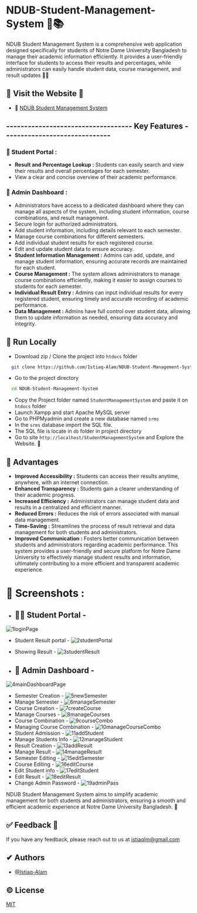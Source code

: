 # NDUB-Student-Management-System 💠📚

NDUB Student Management System is a comprehensive web application designed specifically for students of Notre Dame University Bangladesh to manage their academic information efficiently. It provides a user-friendly interface for students to access their results and percentages, while administrators can easily handle student data, course management, and result updates 📆📡


## 🔰 Visit the Website 🔰
 - 📡 [NDUB Student Management System](https://ndubstudentportal.000webhostapp.com/index.php)



## ----------------------------------- Key Features ------------------------------

 ###  **🔰 Student Portal :** 
- **Result and Percentage Lookup :** Students can easily search and view their results and overall percentages for each semester. 
- View a clear and concise overview of their academic performance.

###  **🔰 Admin Dashboard :**
- Administrators have access to a dedicated dashboard where they can manage all aspects of the system, including student information, course combinations, and result management.
- Secure login for authorized administrators.
- Add student information, including details relevant to each semester.
- Manage course combinations for different semesters.
- Add individual student results for each registered course.
- Edit and update student data to ensure accuracy.
- **Student Information Management :** Admins can add, update, and manage student information, ensuring accurate records are maintained for each student.
- **Course Management :** The system allows administrators to manage course combinations efficiently, making it easier to assign courses to students for each semester.
- **Individual Result Entry :** Admins can input individual results for every registered student, ensuring timely and accurate recording of academic performance.
- **Data Management :** Admins have full control over student data, allowing them to update information as needed, ensuring data accuracy and integrity.

## 🔌 Run Locally
- Download zip / Clone the project into `htdocs` folder

```bash
  git clone https://github.com/Istiaq-Alam/NDUB-Student-Management-System.git
```

- Go to the project directory

```bash
  cd NDUB-Student-Management-System
```
- Copy the Project folder named `StudentManagementSystem` and paste it on `htdocs` folder
- Launch Xampp and start Apache MySQL server
- Go to PHPMyadmin and create a new database named `srms`
- In the `srms` database import the SQL file.
- The SQL file is locate in `db` folder in project directory
- Go to site `http://localhost/StudentManagementSystem` and Explore the Website. 🤯


## 💯 Advantages
- **Improved Accessibility :** Students can access their results anytime, anywhere, with an internet connection.
- **Enhanced Transparency :** Students gain a clearer understanding of their academic progress.
- **Increased Efficiency :** Administrators can manage student data and results in a centralized and efficient manner.
- **Reduced Errors :** Reduces the risk of errors associated with manual data management.
- **Time-Saving :** Streamlines the process of result retrieval and data management for both students and administrators.
- **Improved Communication :** Fosters better communication between students and administrators regarding academic performance.
This system provides a user-friendly and secure platform for Notre Dame University to effectively manage student results and information, ultimately contributing to a more efficient and transparent academic experience.
# 📸 Screenshots :
- ## 👨‍🎓 Student Portal -
![1loginPage](https://github.com/Istiaq-Alam/NDUB-Student-Management-System/assets/168295675/ee664aaa-4841-4c9f-98d1-baad228e3a24)
- Student Result portal -
![2studentPortal](https://github.com/Istiaq-Alam/NDUB-Student-Management-System/assets/168295675/3b034253-7d18-4e58-9955-5567a3aec85c)
- Showing Result -
![3studentResult](https://github.com/Istiaq-Alam/NDUB-Student-Management-System/assets/168295675/6813550e-6a77-4fe6-8639-9579324e25b6)

- ## 🎩 Admin Dashboard -
![4mainDashboardPage](https://github.com/Istiaq-Alam/NDUB-Student-Management-System/assets/168295675/0847d631-18c5-497d-bbb1-720800a36eca)
- Semester Creation -
![5newSemester](https://github.com/Istiaq-Alam/NDUB-Student-Management-System/assets/168295675/1c34926b-8bf4-46f6-846d-4bb424b26e1b)
- Manage Semester -
![6manageSemester](https://github.com/Istiaq-Alam/NDUB-Student-Management-System/assets/168295675/100f6f93-f9ba-476e-adbc-2365816d1724)
- Course Creation -
![7createCourse](https://github.com/Istiaq-Alam/NDUB-Student-Management-System/assets/168295675/f4552521-d5a8-4f37-91fa-90432d148262)
- Manage Courses -
![8manageCourses](https://github.com/Istiaq-Alam/NDUB-Student-Management-System/assets/168295675/f1ffde1f-fa69-4ed7-905f-40fa59c2d93c)
- Course Combination -
![9courseCombo](https://github.com/Istiaq-Alam/NDUB-Student-Management-System/assets/168295675/acabf184-1d5f-470e-ba98-c3cc6bc4fbc0)
- Managing Course Combination - 
![10manageCourseCombo](https://github.com/Istiaq-Alam/NDUB-Student-Management-System/assets/168295675/bbf9f3a7-4ba8-4686-bbb2-dc528713fbcb)
- Student Admission - 
![11addStudent](https://github.com/Istiaq-Alam/NDUB-Student-Management-System/assets/168295675/19b46354-397f-41c0-9222-46f98837d6b6)
- Manage Students Info -
![12manageStudent](https://github.com/Istiaq-Alam/NDUB-Student-Management-System/assets/168295675/de1461b0-5d46-448a-8d68-edfed2d795c0)
- Result Creation -
![13addResult](https://github.com/Istiaq-Alam/NDUB-Student-Management-System/assets/168295675/d03fcfa3-1099-4ba1-956a-c2aea274fd93)
- Manage Result -
![14manageResult](https://github.com/Istiaq-Alam/NDUB-Student-Management-System/assets/168295675/9f51db9e-279f-4d41-bc6c-e3c6bc45f390)
- Semester Editing -
![15editSemester](https://github.com/Istiaq-Alam/NDUB-Student-Management-System/assets/168295675/425c0b3f-9513-4ee7-8039-e8aa9cda5a90)
- Course Editing -
![16editCourse](https://github.com/Istiaq-Alam/NDUB-Student-Management-System/assets/168295675/6c412665-9a61-4304-8c07-aa499f987145)
- Edit Student info -
![17editStudent](https://github.com/Istiaq-Alam/NDUB-Student-Management-System/assets/168295675/854555c2-d517-43e7-811a-36f18955730a)
- Edit Result -
![18editResult](https://github.com/Istiaq-Alam/NDUB-Student-Management-System/assets/168295675/1d02dd87-2bbb-4794-805c-223be6a4e31c)
- Change Admin Password -
![19adminPass](https://github.com/Istiaq-Alam/NDUB-Student-Management-System/assets/168295675/298440f4-1cea-4d92-bee6-49e1438056a6)


NDUB Student Management System aims to simplify academic management for both students and administrators, ensuring a smooth and efficient academic experience at Notre Dame University Bangladesh. 📡
## ✅ Feedback 💭

If you have any feedback, please reach out to us at istiaqlm@gmail.com


## ✔ Authors

- [@Istiaq-Alam](https://www.github.com/Istiaq-Alam)


## © License

[MIT](https://choosealicense.com/licenses/mit/)

